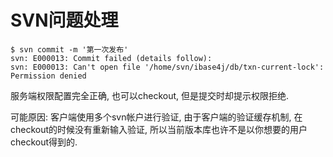 # SVN问题处理

```
$ svn commit -m '第一次发布'
svn: E000013: Commit failed (details follow):
svn: E000013: Can't open file '/home/svn/ibase4j/db/txn-current-lock': Permission denied
```

服务端权限配置完全正确, 也可以checkout, 但是提交时却提示权限拒绝.

可能原因: 客户端使用多个svn帐户进行验证, 由于客户端的验证缓存机制, 在checkout的时候没有重新输入验证, 所以当前版本库也许不是以你想要的用户checkout得到的.